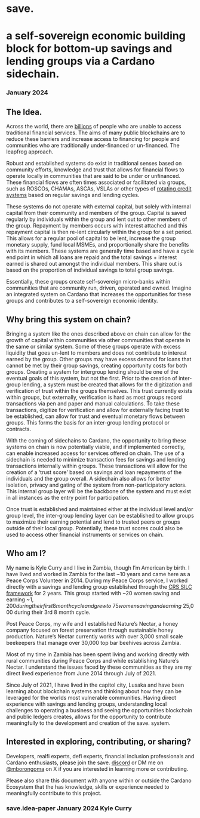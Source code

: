 # save.
# a self-sovereign economic building block for bottom-up savings and lending groups via a   Cardano sidechain.
### January 2024
## The Idea.
Across the world, there are [billions](https://www.worldbank.org/en/topic/financialinclusion/overview#:~:text=However%2C%20close%20to%20one%2Dthird%20of%20adults%20%E2%80%93%201.7%20billion%20%E2%80%93%20were%20still%20unbanked%20in%202017%2C) of people who are unable to access traditional financial services. The aims of many public blockchains are to reduce these barriers and increase access to financing for people and communities who are traditionally under-financed or un-financed. The leapfrog approach. 

Robust and established systems do exist in traditional senses based on community efforts, knowledge and trust that allows for financial flows to operate locally in communities that are said to be under or unfinanced. These financial flows are often times associated or facilitated via groups, such as ROSCOs, CHAMAs, ASCAs, VSLAs or other types of [rotating credit systems](https://en.wikipedia.org/wiki/Rotating_savings_and_credit_association#:~:text=Bibliography-,Rotating%20savings%20and%20credit%20association,-9%20languages) based on regular savings and lending cycles. 

These systems do not operate with external capital, but solely with internal capital from their community and members of the group. Capital is saved regularly by individuals within the group and lent out to other members of the group. Repayment by members occurs with interest attached and this repayment capital is then re-lent circularly within the group for a set period. This allows for a regular pool of capital to be lent, increase the group monetary supply, fund local MSMEs, and proportionally share the benefits with its members. These systems are generally time based and have a cycle end point in which all loans are repaid and the total savings + interest earned is shared out amongst the individual members. This share out is based on the proportion of individual savings to total group savings. 

Essentially, these groups create self-sovereign micro-banks within communities that are community run, driven, operated and owned. Imagine an integrated system on Cardano that increases the opportunities for these groups and contributes to a self-sovereign economic identity.
## Why bring this system on chain?

Bringing a system like the ones described above on chain can allow for the growth of capital within communities via other communities that operate in the same or similar system. Some of these groups operate with excess liquidity that goes un-lent to members and does not contribute to interest earned by the group. Other groups may have excess demand for loans that cannot be met by their group savings, creating opportunity costs for both groups. Creating a system for intergroup lending should be one of the eventual goals of this system, but not the first. Prior to the creation of inter-group lending, a system must be created that allows for the digitization and verification of trust within the groups themselves. This trust currently exists within groups, but externally, verification is hard as most groups record transactions via pen and paper and manual calculations. To take these transactions, digitize for verification and allow for externally facing trust to be established, can allow for trust and eventual monetary flows between groups. This forms the basis for an inter-group lending protocol or contracts.

With the coming of sidechains to Cardano, the opportunity to bring these systems on chain is now potentially viable, and if implemented correctly, can enable increased access for services offered on chain. The use of a sidechain is needed to minimize transaction fees for savings and lending transactions internally within groups. These transactions will allow for the creation of a ‘trust score’ based on savings and loan repayments of the individuals and the group overall. A sidechain also allows for better isolation, privacy and gating of the system from non-participatory actors. This internal group layer will be the backbone of the system and must exist in all instances as the entry point for participation. 

Once trust is established and maintained either at the individual level and/or group level, the inter-group lending layer can be established to allow groups to maximize their earning potential and lend to trusted peers or groups outside of their local group. Potentially, these trust scores could also be used to access other financial instruments or services on chain. 

## Who am I?
My name is Kyle Curry and I live in Zambia, though I’m American by birth. I have lived and worked in Zambia for the last ~10 years and came here as a Peace Corps Volunteer in 2014. During my Peace Corps service, I worked directly with a savings and lending group established through the [CRS SILC framework](https://www.crs.org/our-work-overseas/program-areas/savings-led-microfinance) for 2 years. This group started with ~20 women saving and earning ~$1,200 during their first 8 month cycle and grew to ~75 women saving and earning ~$25,000 during their 3rd 8 month cycle.

Post Peace Corps, my wife and I established Nature’s Nectar, a honey company focused on forest preservation through sustainable honey production. Nature’s Nectar currently works with over 3,000 small scale beekeepers that manage over 30,000 top bar beehives across Zambia.

Most of my time in Zambia has been spent living and working directly with rural communities during Peace Corps and while establishing Nature’s Nectar. I understand the issues faced by these communities as they are my direct lived experience from June 2014 through July of 2021. 

Since July of 2021, I have lived in the capitol city, Lusaka and have been learning about blockchain systems and thinking about how they can be leveraged for the worlds most vulnerable communities. Having direct experience with savings and lending groups, understanding local challenges to operating a business and seeing the opportunities blockchain and public ledgers creates, allows for the opportunity to contribute meaningfully to the development and creation of the save. system. 

## Interested in exploring, contributing, or sharing?
Developers, realfi experts, defi experts, financial inclusion professionals and Cardano enthusiasts, please join the save. [discord](https://discord.gg/CFkcF44aEX) or DM me on [@mborongoma](https://twitter.com/mborongoma) on X if you are interested in learning more or contributing.

Please also share this document with anyone within or outside the Cardano Ecosystem that the has knowledge, skills or experience needed to meaningfully contribute to this project.

### save.idea-paper	January 2024	Kyle Curry
